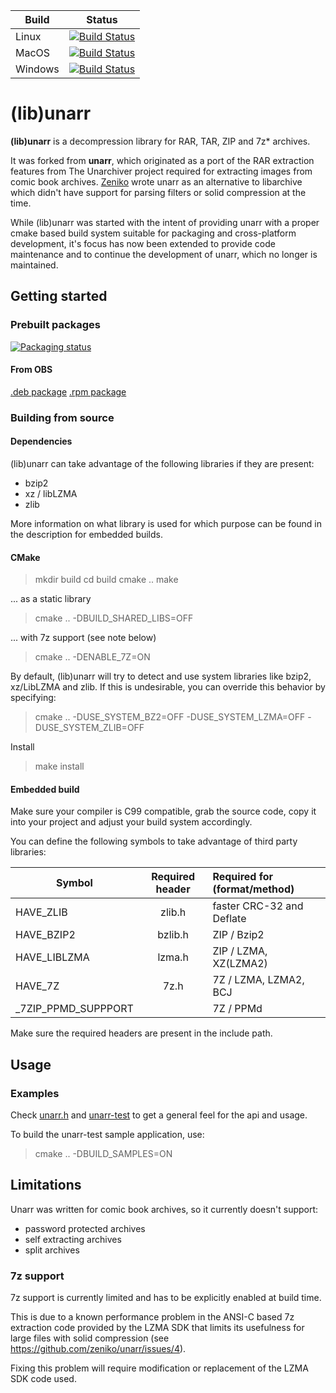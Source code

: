 |Build|Status|
|---|------|
|Linux|[![Build Status](https://dev.azure.com/licorn0647/licorn/_apis/build/status/selmf.unarr?branchName=master&jobName=MacOS)](https://dev.azure.com/licorn0647/licorn/_build/latest?definitionId=2&branchName=master)|
|MacOS|[![Build Status](https://dev.azure.com/licorn0647/licorn/_apis/build/status/selmf.unarr?branchName=master&jobName=MacOS)](https://dev.azure.com/licorn0647/licorn/_build/latest?definitionId=2&branchName=master)|
|Windows|[![Build Status](https://dev.azure.com/licorn0647/licorn/_apis/build/status/selmf.unarr?branchName=master&jobName=Windows)](https://dev.azure.com/licorn0647/licorn/_build/latest?definitionId=2&branchName=master)|

# (lib)unarr

**(lib)unarr** is a decompression library for RAR, TAR, ZIP and 7z* archives.

It was forked from **unarr**, which originated as a port of the RAR extraction
features from The Unarchiver project required for extracting images from comic
book archives. [Zeniko](https://github.com/zeniko/) wrote unarr as an
alternative to libarchive which didn't have support for parsing filters or
solid compression at the time.

While (lib)unarr was started with the intent of providing unarr with a proper
cmake based build system suitable for packaging and cross-platform development,
it's focus has now been extended to provide code maintenance and to continue the
development of unarr, which no longer is maintained.

## Getting started

### Prebuilt packages
[![Packaging status](https://repology.org/badge/vertical-allrepos/unarr.svg)](https://repology.org/metapackage/unarr)

#### From OBS
[.deb package](https://software.opensuse.org//download.html?project=home%3Aselmf&package=libunarr)
[.rpm package](https://software.opensuse.org//download.html?project=home%3Aselmf%3Ayacreader-rpm&package=libunarr)

### Building from source

#### Dependencies

(lib)unarr can take advantage of the following libraries if they are present:

* bzip2
* xz / libLZMA
* zlib

More information on what library is used for which purpose can be found in the
description for embedded builds.

#### CMake

>mkdir build
>cd build
>cmake ..
>make

... as a static library

>cmake .. -DBUILD_SHARED_LIBS=OFF

... with 7z support (see note below)

>cmake .. -DENABLE_7Z=ON

By default, (lib)unarr will try to detect and use system libraries like bzip2,
xz/LibLZMA and zlib. If this is undesirable, you can override this behavior by
specifying:

>cmake .. -DUSE_SYSTEM_BZ2=OFF -DUSE_SYSTEM_LZMA=OFF -DUSE_SYSTEM_ZLIB=OFF

Install

>make install

#### Embedded build

Make sure your compiler is C99 compatible, grab the source code, copy it into
your project and adjust your build system accordingly.

You can define the following symbols to take advantage of third party libraries:

| Symbol            | Required header | Required for (format/method)|
|-------------------|:---------------:|:----------------------------|
|HAVE_ZLIB          |     zlib.h      |  faster CRC-32 and Deflate  |
|HAVE_BZIP2         |     bzlib.h     |    ZIP / Bzip2              |
|HAVE_LIBLZMA       |     lzma.h      |    ZIP / LZMA, XZ(LZMA2)    |
|HAVE_7Z            |     7z.h        |    7Z / LZMA, LZMA2, BCJ    |
|_7ZIP_PPMD_SUPPPORT|                 |    7Z / PPMd                |

Make sure the required headers are present in the include path.

## Usage

### Examples

Check [unarr.h](unarr.h) and [unarr-test](test/main.c) to get a general feel
for the api and usage.

To build the unarr-test sample application, use:

> cmake .. -DBUILD_SAMPLES=ON

## Limitations

Unarr was written for comic book archives, so it currently doesn't support:

* password protected archives
* self extracting archives
* split archives

### 7z support

7z support is currently limited and has to be explicitly enabled at build time.

This is due to a known performance problem in the ANSI-C based 7z extraction
code provided by the LZMA SDK that limits its usefulness for large files with
solid compression (see https://github.com/zeniko/unarr/issues/4).

Fixing this problem will require modification or replacement of the LZMA SDK
code used.
